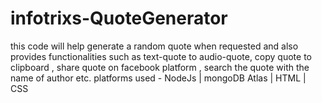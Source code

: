 # infotrixs-QuoteGenerator
this code will help generate a random quote when requested and also provides functionalities such as text-quote to audio-quote, copy quote to clipboard , share quote on facebook platform , search the quote with the name of author etc.
platforms used - NodeJs | mongoDB Atlas | HTML | CSS
